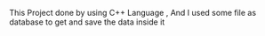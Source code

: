 This Project done by using C++ Language , And I used some file as database to get and save the data inside it 
